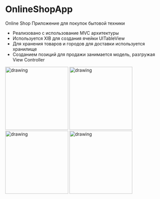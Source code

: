 # OnlineShopApp

Online Shop
Приложение для покупок бытовой техники

- Реализовано с использование MVC архитектуры
- Используется XIB для создания ячейки UITableView
- Для хранения товаров и городов для доставки используется хранилище 
- Cозданием позиций для продажи занимается модель, разгружая View Controller

<img src="https://user-images.githubusercontent.com/92473603/195986468-3e3f5e16-7d47-4c80-bdcf-2055d2ee888f.png" alt="drawing" width="200"/>
<img src="https://user-images.githubusercontent.com/92473603/195986367-5b29f9e1-000d-4d39-bab8-89c1c9d99457.png" alt="drawing" width="200"/>
<img src="https://user-images.githubusercontent.com/92473603/195986368-04021234-9386-4d5d-b908-b70ada23c022.png" alt="drawing" width="200"/>
<img src="https://user-images.githubusercontent.com/92473603/195986369-8c77aa48-af74-4f8b-b2f0-fbc3eeda3a7a.png" alt="drawing" width="200"/>
